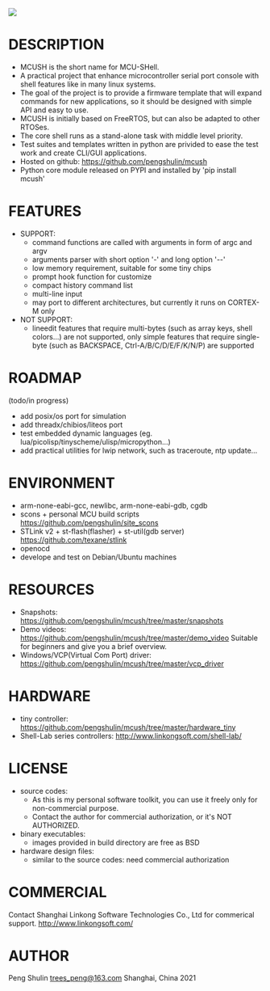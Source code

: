 ![](demo_video/logo_gif/logo.gif)


DESCRIPTION
===========
* MCUSH is the short name for MCU-SHell.
* A practical project that enhance microcontroller serial port console with shell features like in many linux systems.
* The goal of the project is to provide a firmware template that will expand commands for new applications, so it should be designed with simple API and easy to use.
* MCUSH is initially based on FreeRTOS, but can also be adapted to other RTOSes.
* The core shell runs as a stand-alone task with middle level priority.
* Test suites and templates written in python are privided to ease the test work and create CLI/GUI applications.
* Hosted on github: <https://github.com/pengshulin/mcush>
* Python core module released on PYPI and installed by 'pip install mcush'


FEATURES
========
* SUPPORT:
  * command functions are called with arguments in form of argc and argv
  * arguments parser with short option '-' and long option '--'
  * low memory requirement, suitable for some tiny chips
  * prompt hook function for customize
  * compact history command list
  * multi-line input
  * may port to different architectures, but currently it runs on CORTEX-M only
* NOT SUPPORT:
  * lineedit features that require multi-bytes (such as array keys, shell colors...) are not supported, only simple features that require single-byte (such as BACKSPACE, Ctrl-A/B/C/D/E/F/K/N/P) are supported


ROADMAP
=======
(todo/in progress)
* add posix/os port for simulation
* add threadx/chibios/liteos port
* test embedded dynamic languages (eg. lua/picolisp/tinyscheme/ulisp/micropython...)
* add practical utilities for lwip network, such as traceroute, ntp update...


ENVIRONMENT
===========
* arm-none-eabi-gcc, newlibc, arm-none-eabi-gdb, cgdb
* scons + personal MCU build scripts
  <https://github.com/pengshulin/site_scons>
* STLink v2 + st-flash(flasher) + st-util(gdb server)
  <https://github.com/texane/stlink>
* openocd
* develope and test on Debian/Ubuntu machines


RESOURCES
=========
* Snapshots: <https://github.com/pengshulin/mcush/tree/master/snapshots> 
* Demo videos: <https://github.com/pengshulin/mcush/tree/master/demo_video>  Suitable for beginners and give you a brief overview.
* Windows/VCP(Virtual Com Port) driver: <https://github.com/pengshulin/mcush/tree/master/vcp_driver>


HARDWARE
========
* tiny controller: <https://github.com/pengshulin/mcush/tree/master/hardware_tiny>
* Shell-Lab series controllers: <http://www.linkongsoft.com/shell-lab/>


LICENSE
=======
* source codes:
  * As this is my personal software toolkit, you can use it freely only for non-commercial purpose.
  * Contact the author for commercial authorization, or it's NOT AUTHORIZED.
* binary executables:
  * images provided in build directory are free as BSD
* hardware design files:
  * similar to the source codes: need commercial authorization


COMMERCIAL
==========
Contact Shanghai Linkong Software Technologies Co., Ltd for commerical support.
http://www.linkongsoft.com/


AUTHOR
======
Peng Shulin <trees_peng@163.com>
Shanghai, China 2021

